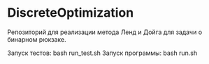 # DiscreteOptimization

Репозиторий для реализации метода Ленд и Дойга для задачи о бинарном рюкзаке.

Запуск тестов: bash run_test.sh
Запуск программы: bash run.sh
